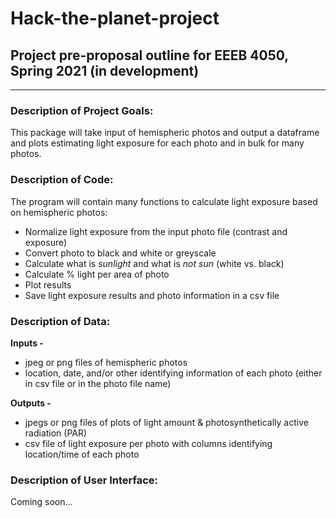# Hack-the-planet-project

## Project pre-proposal outline for EEEB 4050, Spring 2021 (in development)
---

### Description of Project Goals:
This package will take input of hemispheric photos and output a dataframe and plots estimating light exposure for each photo and in bulk for many photos.

### Description of Code:
The program will contain many functions to calculate light exposure based on hemispheric photos:
   - Normalize light exposure from the input photo file (contrast and exposure)
   - Convert photo to black and white or greyscale
   - Calculate what is *sunlight* and what is *not sun* (white vs. black)
   - Calculate % light per area of photo
   - Plot results
   - Save light exposure results and photo information in a csv file  

### Description of Data:
**Inputs -** 
   - jpeg or png files of hemispheric photos
   - location, date, and/or other identifying information of each photo (either in csv file or in the photo file name)  

**Outputs -** 
   - jpegs or png files of plots of light amount & photosynthetically active radiation (PAR)
   - csv file of light exposure per photo with columns identifying location/time of each photo

### Description of User Interface:
Coming soon...
